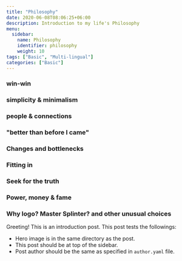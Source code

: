 ```yaml
---
title: "Philosophy"
date: 2020-06-08T08:06:25+06:00
description: Introduction to my life's Philosophy
menu:
  sidebar:
    name: Philosophy
    identifier: philosophy
    weight: 10
tags: ["Basic", "Multi-lingual"]
categories: ["Basic"]
---
```


### win-win
### simplicity & minimalism
### people & connections
### "better than before I came"
### Changes and bottlenecks
### Fitting in
### Seek for the truth
### Power, money & fame
### Why logo? Master Splinter? and other unusual choices

Greeting! This is an introduction post. This post tests the followings:

- Hero image is in the same directory as the post.
- This post should be at top of the sidebar.
- Post author should be the same as specified in `author.yaml` file.
